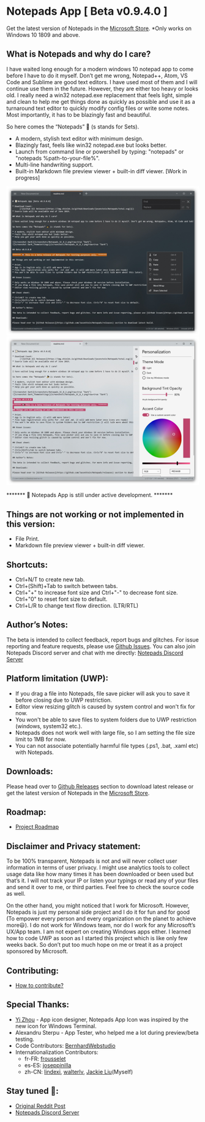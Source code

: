 # Notepads App [ Beta v0.9.4.0 ]

Get the latest version of Notepads in the [Microsoft Store](https://www.microsoft.com/store/apps/9nhl4nsc67wm).
*Only works on Windows 10 1809 and above.

## What is Notepads and why do I care?

I have waited long enough for a modern windows 10 notepad app to come before I have to do it myself. Don’t get me wrong, Notepad++, Atom, VS Code and Sublime are good text editors. I have used most of them and I will continue use them in the future. However, they are either too heavy or looks old. I really need a win32 notepad.exe replacement that feels light, simple and clean to help me get things done as quickly as possible and use it as a turnaround text editor to quickly modify config files or write some notes. Most importantly, it has to be blazingly fast and beautiful. 

So here comes the “Notepads” 🎉 (s stands for Sets).

* A modern, stylish text editor with minimum design.
* Blazingly fast, feels like win32 notepad.exe but looks better.
* Launch from command line or powershell by typing: "notepads" or "notepads %path-to-your-file%".
* Multi-line handwriting support.
* Built-in Markdown file preview viewer + built-in diff viewer. [Work in progress]

![Screenshot Dark](ScreenShots/Notepads_SC_B_2.png?raw=true "Dark")
![Screenshot Light_ThemeSettings](ScreenShots/Notepads_SC_W_2.png?raw=true "Light")

******* 📣 Notepads App is still under active development. *******

## Things are not working or not implemented in this version:

* File Print.
* Markdown file preview viewer + built-in diff viewer.

## Shortcuts:

* Ctrl+N/T to create new tab.
* Ctrl+(Shift)+Tab to switch between tabs.
* Ctrl+"+" to increase font size and Ctrl+"-" to decrease font size. Ctrl+"0" to reset font size to default.
* Ctrl+L/R to change text flow direction. (LTR/RTL)

## Author’s Notes:

The beta is intended to collect feedback, report bugs and glitches. For issue reporting and feature requests, please use [Github Issues](https://github.com/JasonStein/Notepads/issues). You can also join Notepads Discord server and chat with me directly: [Notepads Discord Server](https://discord.gg/VqetCub)

## Platform limitation (UWP):

* If you drag a file into Notepads, file save picker will ask you to save it before closing due to UWP restriction.
* Editor view resizing glitch is caused by system control and won't fix for now.
* You won't be able to save files to system folders due to UWP restriction (windows, system32 etc.).
* Notepads does not work well with large file, so I am setting the file size limit to 1MB for now.
* You can not associate potentially harmful file types (.ps1, .bat, .xaml etc) with Notepads.

## Downloads:

Please head over to [Github Releases](https://github.com/JasonStein/Notepads/releases) section to download latest release or get the latest version of Notepads in the [Microsoft Store](https://www.microsoft.com/store/apps/9nhl4nsc67wm).

## Roadmap:

* [Project Roadmap](ROADMAP.md)

## Disclaimer and Privacy statement:

To be 100% transparent, Notepads is not and will never collect user information in terms of user privacy. I might use analytics tools to collect usage data like how many times it has been downloaded or been used but that’s it. I will not track your IP or listen your typings or read any of your files and send it over to me, or third parties. Feel free to check the source code as well.

On the other hand, you might noticed that I work for Microsoft. However, Notepads is just my personal side project and I do it for fun and for good (To empower every person and every organization on the planet to achieve more😃). I do not work for Windows team, nor do I work for any Microsoft’s UX/App team. I am not expert on creating Windows apps either. I learned how to code UWP as soon as I started this project which is like only few weeks back. So don’t put too much hope on me or treat it as a project sponsored by Microsoft.

## Contributing:

* [How to contribute?](CONTRIBUTING.md)

## Special Thanks:

* [Yi Zhou](http://zhouyiwork.com/) - App icon designer, Notepads App Icon was inspired by the new icon for Windows Terminal. 
* Alexandru Sterpu - App Tester, who helped me a lot during preview/beta testing.
* Code Contributors: [BernhardWebstudio](https://github.com/BernhardWebstudio)
* Internationalization Contributors: 
    * fr-FR: [frousselet](https://github.com/frousselet)
    * es-ES: [joseppinilla](https://github.com/joseppinilla)
    * zh-CN: [lindexi](https://github.com/lindexi), [walterlv](https://github.com/walterlv), [Jackie Liu](https://github.com/JasonStein)(Myself)

## Stay tuned 📢:

* [Original Reddit Post](https://www.reddit.com/r/Windows10/comments/btx5qs/my_design_implementation_of_modern_fluent_notepad/)
* [Notepads Discord Server](https://discord.gg/VqetCub)
